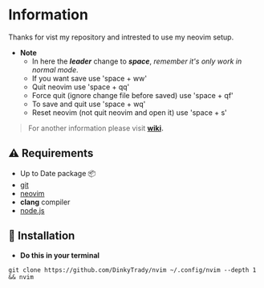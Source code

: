 # Information
Thanks for vist my repository and intrested to use my neovim setup.
- **Note**
  - In here the ***leader*** change to ***space***, _remember it's only work in normal mode_.
  - If you want save use 'space + ww'
  - Quit neovim use 'space + qq'
  - Force quit (ignore change file before saved) use 'space + qf'
  - To save and quit use 'space + wq'
  - Reset neovim (not quit neovim and open it) use 'space + s'
>For another information please visit **[wiki](https://github.com/DinkyTrady/nvim/wiki).**
## ⚠️ Requirements
- Up to Date package 📦
- [git](https://github.com/git-guides/install-git)
- [neovim](https://github.com/neovim/neovim/wiki/Installing-Neovim)
- **clang** compiler
- [node.js](https://github.com/nodejs/node)
## 🚀 Installation
- **Do this in your terminal**
```git 
git clone https://github.com/DinkyTrady/nvim ~/.config/nvim --depth 1 && nvim
```
